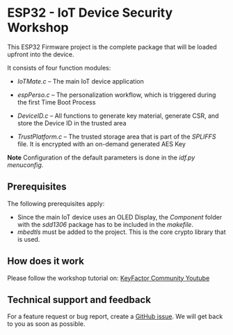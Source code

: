 # ESP32 -  IoT Device Security Workshop
This ESP32 Firmware project is the complete package that will be loaded upfront into the device. 

It consists of four function modules: 
* _IoTMate.c_ – The main IoT device application 

* _espPerso.c_ – The personalization workflow, which is triggered during the first Time Boot Process 

* _DeviceID.c_ – All functions to generate key material, generate CSR, and store the Device ID in the trusted area

* _TrustPlatform.c_ – The trusted storage area that is part of the _SPLIFFS_ file. It is encrypted with an on-demand generated AES Key 

**Note**
Configuration of the default parameters is done in the _idf.py menuconfig_. 

## Prerequisites
The following prerequisites apply: 
* Since the main IoT device uses an OLED Display, the _Component_ folder with the _sdd1306_ package has to be included in the _makefile_. 
* _mbedtls_ must be added to the project. This is the core crypto library that is used. 
 
## How does it work
Please follow the workshop tutorial on: [KeyFactor Community Youtube](https://www.youtube.com/@KeyfactorCommunity)

## Technical support and feedback
For a feature request or bug report, create a [GitHub issue](../../issues/new). We will get back to you as soon as possible.
